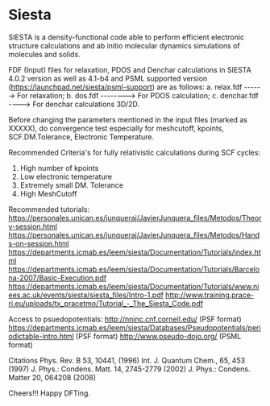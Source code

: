 # Siesta
SIESTA is a density-functional code able to perform efficient electronic structure calculations and ab initio molecular dynamics  simulations of molecules and solids.

FDF (Input) files for relaxation, PDOS and Denchar calculations in SIESTA 4.0.2 version as well as 4.1-b4 and PSML supported version (https://launchpad.net/siesta/psml-support) are as follows:
a. relax.fdf ------> For relaxation;
b. dos.fdf --------> For PDOS calculation;
c. denchar.fdf ----> For denchar calculations 3D/2D.

Before changing the parameters mentioned in the input files (marked as XXXXX), do convergence test especially for meshcutoff, kpoints, SCF.DM.Tolerance, Electronic Temperature.

Recommended Criteria's for fully relativistic calculations during SCF cycles:
1. High number of kpoints
2. Low electronic temperature
3. Extremely small DM. Tolerance
4. High MeshCutoff

Recommended tutorials:
https://personales.unican.es/junqueraj/JavierJunquera_files/Metodos/Theory-session.html
https://personales.unican.es/junqueraj/JavierJunquera_files/Metodos/Hands-on-session.html
https://departments.icmab.es/leem/siesta/Documentation/Tutorials/index.html
https://departments.icmab.es/leem/siesta/Documentation/Tutorials/Barcelona-2007/Basic-Execution.pdf
https://departments.icmab.es/leem/siesta/Documentation/Tutorials/www.niees.ac.uk/events/siesta/siesta_files/Intro-1.pdf
http://www.training.prace-ri.eu/uploads/tx_pracetmo/Tutorial_-_The_Siesta_Code.pdf

Access to psuedopotentials:
http://nninc.cnf.cornell.edu/ (PSF format)
https://departments.icmab.es/leem/siesta/Databases/Pseudopotentials/periodictable-intro.html (PSF format)
http://www.pseudo-dojo.org/ (PSML format)

Citations
Phys. Rev. B 53, 10441, (1996)
Int. J. Quantum Chem., 65, 453 (1997)
J. Phys.: Condens. Matt. 14, 2745-2779 (2002)
J. Phys.: Condens. Matter 20, 064208 (2008)

Cheers!!!
Happy DFTing.
